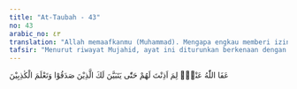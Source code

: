 ```yaml
---
title: "At-Taubah - 43"
no: 43
arabic_no: ٤٣
translation: "Allah memaafkanmu (Muhammad). Mengapa engkau memberi izin kepada mereka (untuk tidak pergi berperang), sebelum jelas bagimu orang-orang yang benar-benar (berhalangan) dan sebelum engkau mengetahui orang-orang yang berdusta?"
tafsir: "Menurut riwayat Mujahid, ayat ini diturunkan berkenaan dengan orang-orang munafik yang minta izin kepada Rasulullah dengan berbagai alasan untuk tidak pergi berperang. Padahal diizinkan atau tidak, mereka tetap saja akan tinggal di Medinah, dan tidak akan ikut ke medan perang.\n\nAllah telah memaafkan Nabi Muhammad saw karena telah memberikan izin kepada beberapa orang munafik tidak turut bersama ke medan perang, setelah mereka mengemukakan alasan yang dibuat-buat, sebelum ada wahyu dari Allah swt yang memberikan persetujuan atas permintaan mereka itu. Andaikan Nabi Muhammad saw tidak memenuhi permintaan mereka dan tidak mengizinkan mereka, tentulah rahasia mereka terbuka, sebab diizinkan atau tidak, mereka tidak akan pergi bersama ke medan perang."
---
```


عَفَا اللّٰهُ عَنْكَۚ لِمَ اَذِنْتَ لَهُمْ حَتّٰى يَتَبَيَّنَ لَكَ الَّذِيْنَ صَدَقُوْا وَتَعْلَمَ الْكٰذِبِيْنَ 
